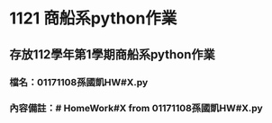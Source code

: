 # 1121 商船系python作業
## 存放112學年第1學期商船系python作業

### 檔名：01171108孫國凱HW#X.py

### 內容備註：# HomeWork#X from  01171108孫國凱HW#X.py
